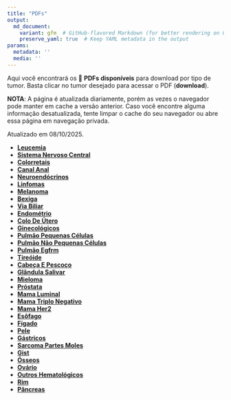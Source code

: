 ```yaml
---
title: "PDFs"
output: 
  md_document:
    variant: gfm  # GitHub-flavored Markdown (for better rendering on GitHub)
    preserve_yaml: true  # Keep YAML metadata in the output
params:
  metadata: ''
  media: ''
---
```


<script async src="https://scripts.simpleanalyticscdn.com/latest.js"></script>

Aqui você encontrará os 📝 **PDFs disponíveis** para download por tipo
de tumor. Basta clicar no tumor desejado para acessar o PDF
(**download**).

**NOTA**: A página é atualizada diariamente, porém as vezes o navegador
pode manter em cache a versão anterior. Caso você encontre alguma
informação desatualizada, tente limpar o cache do seu navegador ou abre
essa página em navegação privada.

Atualizado em 08/10/2025.

- [**Leucemia**](https://coeoralmeds-e768.restdb.io/media/68e5f45f0d20f72500026ac4?download=true)
- [**Sistema Nervoso
  Central**](https://coeoralmeds-e768.restdb.io/media/68e5f4610d20f72500026ac8?download=true)
- [**Colorretais**](https://coeoralmeds-e768.restdb.io/media/68e5f4630d20f72500026acd?download=true)
- [**Canal
  Anal**](https://coeoralmeds-e768.restdb.io/media/68e5f4640d20f72500026ace?download=true)
- [**Neuroendócrinos**](https://coeoralmeds-e768.restdb.io/media/68e5f4650d20f72500026ad0?download=true)
- [**Linfomas**](https://coeoralmeds-e768.restdb.io/media/68e5f4660d20f72500026ad2?download=true)
- [**Melanoma**](https://coeoralmeds-e768.restdb.io/media/68e5f4670d20f72500026ad4?download=true)
- [**Bexiga**](https://coeoralmeds-e768.restdb.io/media/68e5f4680d20f72500026ad6?download=true)
- [**Via
  Biliar**](https://coeoralmeds-e768.restdb.io/media/68e5f46a0d20f72500026ad8?download=true)
- [**Endométrio**](https://coeoralmeds-e768.restdb.io/media/68e5f46b0d20f72500026ada?download=true)
- [**Colo De
  Útero**](https://coeoralmeds-e768.restdb.io/media/68e5f46c0d20f72500026adc?download=true)
- [**Ginecológicos**](https://coeoralmeds-e768.restdb.io/media/68e5f46d0d20f72500026ade?download=true)
- [**Pulmão Pequenas
  Células**](https://coeoralmeds-e768.restdb.io/media/68e5f46e0d20f72500026ae0?download=true)
- [**Pulmão Não Pequenas
  Células**](https://coeoralmeds-e768.restdb.io/media/68e5f46f0d20f72500026ae2?download=true)
- [**Pulmão
  Egfrm**](https://coeoralmeds-e768.restdb.io/media/68e5f4700d20f72500026ae4?download=true)
- [**Tireóide**](https://coeoralmeds-e768.restdb.io/media/68e5f4730d20f72500026ae8?download=true)
- [**Cabeça E
  Pescoço**](https://coeoralmeds-e768.restdb.io/media/68e5f4740d20f72500026aea?download=true)
- [**Glândula
  Salivar**](https://coeoralmeds-e768.restdb.io/media/68e5f4750d20f72500026aec?download=true)
- [**Mieloma**](https://coeoralmeds-e768.restdb.io/media/68e5f4760d20f72500026aee?download=true)
- [**Próstata**](https://coeoralmeds-e768.restdb.io/media/68e5f4770d20f72500026af0?download=true)
- [**Mama
  Luminal**](https://coeoralmeds-e768.restdb.io/media/68e5f47a0d20f72500026af5?download=true)
- [**Mama Triplo
  Negativo**](https://coeoralmeds-e768.restdb.io/media/68e5f47b0d20f72500026af7?download=true)
- [**Mama
  Her2**](https://coeoralmeds-e768.restdb.io/media/68e5f47c0d20f72500026af9?download=true)
- [**Esôfago**](https://coeoralmeds-e768.restdb.io/media/68e5f47d0d20f72500026afa?download=true)
- [**Fígado**](https://coeoralmeds-e768.restdb.io/media/68e5f47f0d20f72500026afd?download=true)
- [**Pele**](https://coeoralmeds-e768.restdb.io/media/68e5f4800d20f72500026b03?download=true)
- [**Gástricos**](https://coeoralmeds-e768.restdb.io/media/68e5f4810d20f72500026b05?download=true)
- [**Sarcoma Partes
  Moles**](https://coeoralmeds-e768.restdb.io/media/68e5f4820d20f72500026b07?download=true)
- [**Gist**](https://coeoralmeds-e768.restdb.io/media/68e5f4840d20f72500026b08?download=true)
- [**Ósseos**](https://coeoralmeds-e768.restdb.io/media/68e5f4850d20f72500026b0a?download=true)
- [**Ovário**](https://coeoralmeds-e768.restdb.io/media/68e5f4860d20f72500026b0c?download=true)
- [**Outros
  Hematológicos**](https://coeoralmeds-e768.restdb.io/media/68e5f4870d20f72500026b0e?download=true)
- [**Rim**](https://coeoralmeds-e768.restdb.io/media/68e5f4880d20f72500026b10?download=true)
- [**Pâncreas**](https://coeoralmeds-e768.restdb.io/media/68e5f4890d20f72500026b12?download=true)
